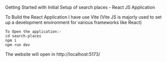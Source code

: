 Getting Started with Initial Setup of search places - React JS Application

To Build the React Application I have use Vite
(Vite JS is majorly used to set up a development environment for various frameworks like React)

```
To Open the application:-
cd search-places
npm i
npm run dev
```

The website will open in http://localhost:5173/
